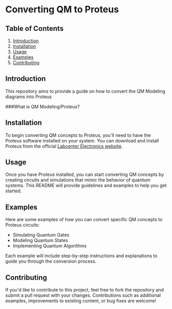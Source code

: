 # Converting QM to Proteus

## Table of Contents

1. [Introduction](#introduction)
2. [Installation](#installation)
3. [Usage](#usage)
4. [Examples](#examples)
5. [Contributing](#contributing)

## Introduction

This repository aims to provide a guide on how to convert the QM Modeling diagrams into Proteus

###What is QM Modeling/Proteus?

## Installation

To begin converting QM concepts to Proteus, you'll need to have the Proteus software installed on your system. You can download and install Proteus from the official [Labcenter Electronics website](https://www.labcenter.com/).

## Usage

Once you have Proteus installed, you can start converting QM concepts by creating circuits and simulations that mimic the behavior of quantum systems. This README will provide guidelines and examples to help you get started.

## Examples

Here are some examples of how you can convert specific QM concepts to Proteus circuits:

- Simulating Quantum Gates
- Modeling Quantum States
- Implementing Quantum Algorithms

Each example will include step-by-step instructions and explanations to guide you through the conversion process.

## Contributing

If you'd like to contribute to this project, feel free to fork the repository and submit a pull request with your changes. Contributions such as additional examples, improvements to existing content, or bug fixes are welcome!


